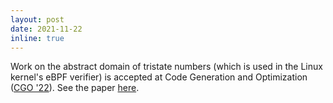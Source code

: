 ```yaml
---
layout: post
date: 2021-11-22
inline: true
---
```


Work on the abstract domain of tristate numbers (which is used in the Linux kernel's eBPF verifier) is accepted at Code Generation and Optimization ([CGO '22](https://conf.researchr.org/home/cgo-2022)). See the paper [here](https://arxiv.org/abs/2105.05398).
